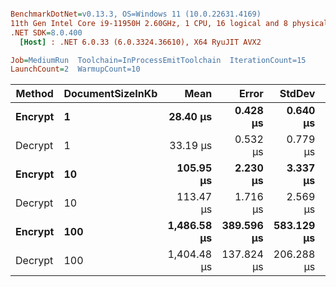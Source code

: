 ``` ini

BenchmarkDotNet=v0.13.3, OS=Windows 11 (10.0.22631.4169)
11th Gen Intel Core i9-11950H 2.60GHz, 1 CPU, 16 logical and 8 physical cores
.NET SDK=8.0.400
  [Host] : .NET 6.0.33 (6.0.3324.36610), X64 RyuJIT AVX2

Job=MediumRun  Toolchain=InProcessEmitToolchain  IterationCount=15  
LaunchCount=2  WarmupCount=10  

```
|  Method | DocumentSizeInKb |        Mean |      Error |     StdDev |      Median |     Gen0 |     Gen1 |     Gen2 |  Allocated |
|-------- |----------------- |------------:|-----------:|-----------:|------------:|---------:|---------:|---------:|-----------:|
| **Encrypt** |                **1** |    **28.40 μs** |   **0.428 μs** |   **0.640 μs** |    **28.40 μs** |   **3.3569** |   **0.8240** |        **-** |   **41.15 KB** |
| Decrypt |                1 |    33.19 μs |   0.532 μs |   0.779 μs |    33.54 μs |   3.2349 |   0.7935 |        - |    39.7 KB |
| **Encrypt** |               **10** |   **105.95 μs** |   **2.230 μs** |   **3.337 μs** |   **106.49 μs** |  **13.7939** |   **0.6104** |        **-** |  **169.78 KB** |
| Decrypt |               10 |   113.47 μs |   1.716 μs |   2.569 μs |   111.81 μs |  12.5732 |   1.2207 |        - |  154.62 KB |
| **Encrypt** |              **100** | **1,486.58 μs** | **389.596 μs** | **583.129 μs** | **1,487.32 μs** | **216.7969** | **177.7344** | **142.5781** |  **1655.2 KB** |
| Decrypt |              100 | 1,404.48 μs | 137.824 μs | 206.288 μs | 1,409.23 μs | 144.5313 | 107.4219 |  87.8906 | 1248.31 KB |

